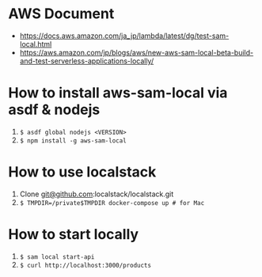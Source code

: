 # AWS Document

- https://docs.aws.amazon.com/ja_jp/lambda/latest/dg/test-sam-local.html
- https://aws.amazon.com/jp/blogs/aws/new-aws-sam-local-beta-build-and-test-serverless-applications-locally/

# How to install aws-sam-local via asdf & nodejs

1. `$ asdf global nodejs <VERSION>`
2. `$ npm install -g aws-sam-local`

# How to use localstack

1. Clone git@github.com:localstack/localstack.git
2. `$ TMPDIR=/private$TMPDIR docker-compose up # for Mac`

# How to start locally

1. `$ sam local start-api`
2. `$ curl http://localhost:3000/products`
